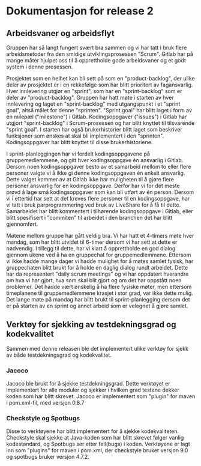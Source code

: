 # Dokumentasjon for release 2

## Arbeidsvaner og arbeidsflyt

Gruppen har så langt fungert svært bra sammen og vi har tatt i bruk flere arbeidsmetoder fra den smidige utviklingsprosessen "Scrum". Gitlab har på mange måter hjulpet oss til å opprettholde gode arbeidsvaner og et godt system i denne prosessen.

Prosjektet som en helhet kan bli sett på som en "product-backlog", der ulike deler av prosjektet er i en rekkefølge som har blitt prioritert av fagansvarlig. Hver innlevering utgjør en "sprint", som har en "sprint-backlog" som er deler av "product-backlog". Gruppen har hatt møte i starten av hver innlevering og laget en "sprint-backlog" med utgangspunkt i et "sprint goal", altså målet for denne "sprinten". "Sprint goal" har blitt laget i form av en milepæl ("milestone") i Gitlab. Kodingsoppgaver ("issues") i Gitlab har utgjort "sprint-backlog" i Scrum-prosessen og har blitt knyttet til tilsvarende "sprint goal". I starten har også brukerhistorier blitt laget som beskriver funksjoner som ønskes at skal bli implementert i den "sprinten". Kodingsoppgaver har blitt knyttet til disse brukerhistoriene. 

I sprint-planleggingen har vi fordelt kodingsoppgavene på gruppemedlemmene, og gitt hver kodingsoppgave én ansvarlig i Gitlab. Dersom noen kodingsoppgaver besto av et samarbeid mellom to eller flere personer valgte vi å ikke gi denne kodingsoppgaven én enkelt ansvarlig. Dette valget kommer av at Gitlab ikke har muligheten til å gjøre flere personer ansvarlig for en kodingsoppgave. Derfor har vi for det meste prøvd å lage små kodingsoppgaver som kan bli utført av én person. Dersom vi i ettertid har sett at det kreves flere personer til en kodingsoppgave, har vi tatt i bruk parprogrammering ved bruk av LiveShare for å få til dette. Samarbeidet har blitt kommentert i tilhørende kodingsoppgave i Gitlab, eller blitt spesifisert i "commiten" til arbeidet i den branchen det har blitt gjennomført.

Møtene mellom gruppe har gått veldig bra. Vi har hatt et 4-timers møte hver mandag, som har blitt utvidet til 6-timer dersom vi har sett at dette er nødvendig. I tillegg til dette, har vi klart å opprettholde en god dialog gjennom ukene ved å ha en gruppechat for gruppemedlemmene. Ettersom vi ikke hadde mange dager vi hadde mulighet for å møtes samlet fysisk, har gruppechaten blitt brukt for å holde en daglig dialog rundt arbeidet. Dette har da representert "daily scrum meetings" og vi har oppdatert hverandre om hva vi har gjort, hva som skal blit gjort og om det har oppstått noen problemer. Det hadde vært ønskelig å ha flere fysiske møter, men ettersom timeplanene til gruppemedlemmene krasjet i stor grad, var ikke dette mulig. Det lange møte på mandag har blitt brukt til sprint-planlegging dersom det er på starten av en sprint og annet arbeid som er velegnet å gjøre samlet. 

## Verktøy for sjekking av testdekningsgrad og kodekvalitet

Sammen med denne releasen ble det implementert ulike verktøy for sjekk av både testdekningsgrad og kodekvalitet. 

### Jacoco

Jacoco ble brukt for å sjekke testdekningsgrad. Dette verktøyet er implementert for alle moduler og sjekker i hvilken grad testene dekker koden som har blitt skrevet. Jacoco er implementert som "plugin" for maven i pom.xml-fil, med versjon 0.8.7

### Checkstyle og Spotbugs

Disse to verktøyene har blitt implementert for å sjekke kodekvaliteten. Checkstyle skal sjekke at Java-koden som har blitt skrevet følger vanlig kodestandard, og Spotbugs ser etter feil(bugs) i koden. Verktøyene er lagt inn som "plugins" for maven i pom.xml, der checkstyle bruker versjon 9.0 og spotbugs bruker versjon 4.7.2.
